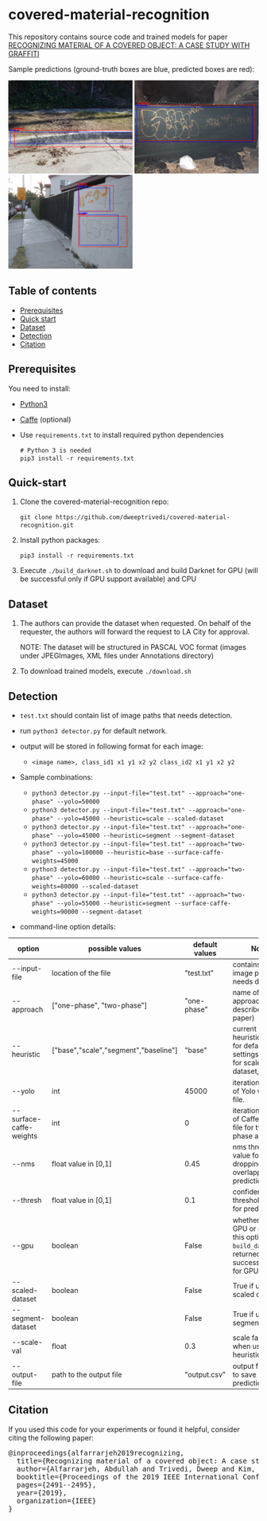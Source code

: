 # covered-material-recognition

This repository contains source code and trained models for paper [RECOGNIZING MATERIAL OF A COVERED OBJECT: A CASE STUDY WITH GRAFFITI]()

Sample predictions (ground-truth boxes are blue, predicted boxes are red):

<img src="images/test_0.png" alt="drawing" width="250"/> <img src="images/test_1.png" alt="drawing" width="250"/> <img src="images/test_9.png" alt="drawing" width="250"/>

## Table of contents

- [Prerequisites](#prerequisites)
- [Quick start](#quick-start)
- [Dataset](#Dataset)
- [Detection](#Detection)
- [Citation](#Citation)

## Prerequisites

You need to install:
- [Python3](https://www.python.org/downloads/)
- [Caffe](http://caffe.berkeleyvision.org/installation.html) (optional)
- Use `requirements.txt` to install required python dependencies

    ```Shell
    # Python 3 is needed
    pip3 install -r requirements.txt
    ```
   

## Quick-start
1. Clone the covered-material-recognition repo: 

    ```Shell
    git clone https://github.com/dweeptrivedi/covered-material-recognition.git
    ```

2. Install python packages:

    ```Shell
    pip3 install -r requirements.txt
    ```

3. Execute `./build_darknet.sh` to download and build Darknet for GPU (will be successful only if GPU support available) and CPU 


## Dataset
1. The authors can provide the dataset when requested. On behalf of the requester, the authors will forward the request to LA City for approval.

    NOTE: The dataset will be structured in PASCAL VOC format (images under JPEGImages, XML files under Annotations directory)

2. To download trained models, execute `./download.sh`


## Detection
- `test.txt` should contain list of image paths that needs detection.

- run `python3 detector.py` for default network.

- output will be stored in following format for each image:
    - `<image name>, class_id1 x1 y1 x2 y2 class_id2 x1 y1 x2 y2`

- Sample combinations:
    - `python3 detector.py --input-file="test.txt" --approach="one-phase" --yolo=50000`
    - `python3 detector.py --input-file="test.txt" --approach="one-phase" --yolo=45000 --heuristic=scale --scaled-dataset`
    - `python3 detector.py --input-file="test.txt" --approach="one-phase" --yolo=45000 --heuristic=segment --segment-dataset`
    - `python3 detector.py --input-file="test.txt" --approach="two-phase" --yolo=100000 --heuristic=base --surface-caffe-weights=45000`
    - `python3 detector.py --input-file="test.txt" --approach="two-phase" --yolo=60000 --heuristic=scale --surface-caffe-weights=80000 --scaled-dataset`
    - `python3 detector.py --input-file="test.txt" --approach="two-phase" --yolo=55000 --heuristic=segment --surface-caffe-weights=90000 --segment-dataset`

- command-line option details:

| option |  possible values | default values | Notes |
| --- | --- | --- | --- |
| --input-file | location of the file | "test.txt" | contains list of image paths that needs detection. |
| --approach | ["one-phase", "two-phase"] | "one-phase" | name of the approach (as described in paper) |
| --heuristic | ["base","scale","segment","baseline"] | "base" | current heuristic("base" for default settings, "scale" for scaled dataset,...) |
| --yolo | int | 45000 | iteration number of Yolo weight file. |
| --surface-caffe-weights | int | 0 | iteration number of Caffe weight file for two-phase approach |
| --nms | float value in [0,1] | 0.45 | nms threshold value for dropping overlapping predictions |
| --thresh | float value in [0,1] | 0.1 | confidence threshold value for predictions |
| --gpu | boolean | False | whether to use GPU or not. Set this option only if `build_darknet.sh` returned successful build for GPU |
| --scaled-dataset | boolean | False | True if using scaled dataset |
| --segment-dataset | boolean | False | True if using segment dataset |
| --scale-val | float | 0.3 | scale factor when using scale heuristic |
| --output-file | path to the output file | "output.csv" | output file path to save predictions . |


## Citation

If you used this code for your experiments or found it helpful, consider citing the following paper:

<pre>
@inproceedings{alfarrarjeh2019recognizing,
  title={Recognizing material of a covered object: A case study with graffiti},
  author={Alfarrarjeh, Abdullah and Trivedi, Dweep and Kim, Seon Ho and Park, Hyunjun and Huang, Chao and Shahabi, Cyrus},
  booktitle={Proceedings of the 2019 IEEE International Conference on Image Processing (ICIP)},
  pages={2491--2495},
  year={2019},
  organization={IEEE}
}
</pre>
